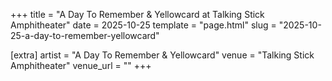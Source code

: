 +++
title = "A Day To Remember & Yellowcard at Talking Stick Amphitheater"
date = 2025-10-25
template = "page.html"
slug = "2025-10-25-a-day-to-remember-yellowcard"

[extra]
artist = "A Day To Remember & Yellowcard"
venue = "Talking Stick Amphitheater"
venue_url = ""
+++
